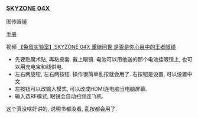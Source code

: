 ### [SKYZONE 04X](http://www.skyzonehobbies.com/sky04x.html)
图传眼镜

[手册](./assets/SKY04X%20USER%20MANUAL%20CN%20V1.4.pdf)

视频 [【兔蛋实验室】SKYZONE 04X 重磅问世 是否是你心目中的王者眼镜](https://www.bilibili.com/video/BV1MZ4y157bm)

* 先要贴魔术贴, 再粘皮套. 戴上眼镜. 电池可以用他送的那个电池挂眼镜上, 也可以用充电宝和线供电.
* 左右两旋钮, 左右两按钮. 操作很简单乱按就会用了. 右按钮是设置, 可以设置中文.
* 左按钮可以改输入模式, 可以改成HDMI连电脑当电脑屏幕.
* 输入选RF模式, 眼镜会自动扫频连飞机.

这个真没啥好讲的, 说明书都没看, 乱按都会用了.